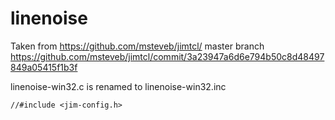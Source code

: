 # linenoise

Taken from https://github.com/msteveb/jimtcl/ master branch https://github.com/msteveb/jimtcl/commit/3a23947a6d6e794b50c8d48497849a05415f1b3f

linenoise-win32.c is renamed to linenoise-win32.inc

`//#include <jim-config.h>`